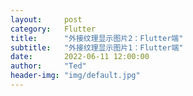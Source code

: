 ```yaml
---
layout:     post
category:   Flutter
title:      "外接纹理显示图片2：Flutter端"
subtitle:   "外接纹理显示图片1：Flutter端"
date:       2022-06-11 12:00:00
author:     "Ted"
header-img: "img/default.jpg"
---
```


